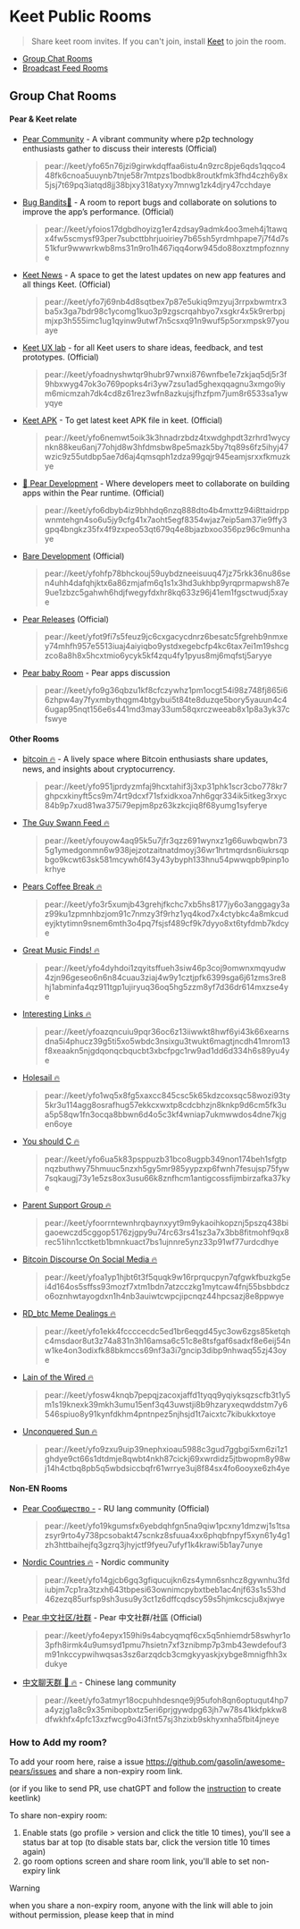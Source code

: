   # Keet Public Rooms

> Share keet room invites. If you can't join, install [Keet](https://keet.io) to join the room.

- [Group Chat Rooms](https://github.com/gasolin/awesome-pears/edit/main/keet_rooms.md#group-chat-rooms)
- [Broadcast Feed Rooms](https://github.com/gasolin/awesome-pears/edit/main/keet_rooms.md#broadcast-feed-rooms)

## Group Chat Rooms

#### Pear & Keet relate

- [Pear Community](https://gasolin.idv.tw/keetlink/#key=yfo65n76jzi9girwkdqffaa6istu4n9zrc8pje6qds1qqco448fk6cnoa5uuynb7tnje58r7mtpzs1bodbk8routkfmk3fhd4czh6y8x5jsj7t69pq3iatqd8jj38bjxy318atyxy7mnwg1zk4djry47cchdaye&title=Pear%20Community) - A vibrant community where p2p technology enthusiasts gather to discuss their interests (Official)
  > pear://keet/yfo65n76jzi9girwkdqffaa6istu4n9zrc8pje6qds1qqco448fk6cnoa5uuynb7tnje58r7mtpzs1bodbk8routkfmk3fhd4czh6y8x5jsj7t69pq3iatqd8jj38bjxy318atyxy7mnwg1zk4djry47cchdaye
- [Bug Bandits🐞](https://gasolin.idv.tw/keetlink/#key=yfoios17dgbdhoyizg1er4zdsay9admk4oo3meh4j1tawqx4fw5scmysf93per7subcttbhrjuoiriey7b65sh5yrdmhpape7j7f4d7s51kfur9wwwrkwb8ms31n9ro1h467iqq4orw945do88oxztmpfoznnye&title=Bug%20Bandits%F0%9F%90%9E) - A room to report bugs and collaborate on solutions to improve the app’s performance. (Official)
  > pear://keet/yfoios17dgbdhoyizg1er4zdsay9admk4oo3meh4j1tawqx4fw5scmysf93per7subcttbhrjuoiriey7b65sh5yrdmhpape7j7f4d7s51kfur9wwwrkwb8ms31n9ro1h467iqq4orw945do88oxztmpfoznnye
- [Keet News](https://gasolin.idv.tw/keetlink/#key=yfo7j69nb4d8sqtbex7p87e5ukiq9mzyuj3rrpxbwmtrx3ba5x3ga7bdr98c1ycomg1kuo3p9zgscrqahbyo7xsgkr4x5k9rerbpjmjxp3h555imc1ug1qyinw9utwf7n5csxq91n9wuf5p5orxmpsk97youaye&title=Keet%20News) - A space to get the latest updates on new app features and all things Keet. (Official)
  > pear://keet/yfo7j69nb4d8sqtbex7p87e5ukiq9mzyuj3rrpxbwmtrx3ba5x3ga7bdr98c1ycomg1kuo3p9zgscrqahbyo7xsgkr4x5k9rerbpjmjxp3h555imc1ug1qyinw9utwf7n5csxq91n9wuf5p5orxmpsk97youaye 
- [Keet UX lab](https://gasolin.idv.tw/keetlink/#key=yfoadnyshwtqr9hubr97wnxi876wnfbe1e7zkjaq5dj5r3f9hbxwyg47ok3o769popks4ri3yw7zsu1ad5ghexqqagnu3xmgo9iym6micmzah7dk4cd8z61rez3wfn8azkujsjfhzfpm7jum8r6533sa1ywyqye&title=Keet%20UX20lab) - for all Keet users to share ideas, feedback, and test prototypes. (Official)
  > pear://keet/yfoadnyshwtqr9hubr97wnxi876wnfbe1e7zkjaq5dj5r3f9hbxwyg47ok3o769popks4ri3yw7zsu1ad5ghexqqagnu3xmgo9iym6micmzah7dk4cd8z61rez3wfn8azkujsjfhzfpm7jum8r6533sa1ywyqye
- [Keet APK](https://gasolin.idv.tw/keetlink/#key=yfo6nemwt5oik3k3hnadrzbdz4txwdghpdt3zrhrd1wycynkn88keu6anj77ohjd8w3hfdmsbw8pe5mazk5by7tq89s6fz5ihyj47wzic9z55utdbp5ae7d6aj4qmsqph1zdza99gqjr945eamjsrxxfkmuzkye&title=Keet%20APK) - To get latest keet APK file in keet. (Official)
  > pear://keet/yfo6nemwt5oik3k3hnadrzbdz4txwdghpdt3zrhrd1wycynkn88keu6anj77ohjd8w3hfdmsbw8pe5mazk5by7tq89s6fz5ihyj47wzic9z55utdbp5ae7d6aj4qmsqph1zdza99gqjr945eamjsrxxfkmuzkye
- [🍐 Pear Development](https://gasolin.idv.tw/keetlink/#key=yfo6dbyb4iz9bhhdq6nzq888dto4b4mxttz94i8ttaidrppwnmtehgn4so6u5jy9cfg41x7aoht5egf8354wjaz7eip5am37ie9ffy3gpq4bngkz35fx4f9zxpeo53qt679q4e8bjazbxoo356pz96c9munhaye&title=%F0%9F%8D%90%20Pear%20Development) - Where developers meet to collaborate on building apps within the Pear runtime. (Official)
  > pear://keet/yfo6dbyb4iz9bhhdq6nzq888dto4b4mxttz94i8ttaidrppwnmtehgn4so6u5jy9cfg41x7aoht5egf8354wjaz7eip5am37ie9ffy3gpq4bngkz35fx4f9zxpeo53qt679q4e8bjazbxoo356pz96c9munhaye
- [Bare Development](https://gasolin.idv.tw/keetlink/#key=yfohfp78bhckouj59uybdzneeisuuq47jz75rkk36nu86sen4uhh4dafqhjktx6a86zmjafm6q1s1x3hd3ukhbp9yrqprmapwsh87e9ue1zbzc5gahwh6hdjfwegyfdxhr8kq633z96j41em1fgsctwudj5xaye&title=Bare%20Development) (Official)
  > pear://keet/yfohfp78bhckouj59uybdzneeisuuq47jz75rkk36nu86sen4uhh4dafqhjktx6a86zmjafm6q1s1x3hd3ukhbp9yrqprmapwsh87e9ue1zbzc5gahwh6hdjfwegyfdxhr8kq633z96j41em1fgsctwudj5xaye
- [Pear Releases](https://gasolin.idv.tw/keetlink/#key=yfot9fi7s5feuz9jc6cxgacycdnrz6besatc5fgrehb9nmxey74mhfh957e5513iuaj4aiyiqbo9ystdxegebcfp4kc6tax7ei1m19shcgzco8a8h8x5hcxtmio6ycyk5kf4zqu4fy1pyus8mj6mqfstj5aryye&title=Pear%20Releases)  (Official)
  > pear://keet/yfot9fi7s5feuz9jc6cxgacycdnrz6besatc5fgrehb9nmxey74mhfh957e5513iuaj4aiyiqbo9ystdxegebcfp4kc6tax7ei1m19shcgzco8a8h8x5hcxtmio6ycyk5kf4zqu4fy1pyus8mj6mqfstj5aryye
- [Pear baby Room](https://gasolin.idv.tw/keetlink/#key=yfot9fi7s5feuz9jc6cxgacycdnrz6besatc5fgrehb9nmxey74mhfh957e5513iuaj4aiyiqbo9ystdxegebcfp4kc6tax7ei1m19shcgzco8a8h8x5hcxtmio6ycyk5kf4zqu4fy1pyus8mj6mqfstj5aryye&title=Pear%20baby%20room) - Pear apps discussion
  > pear://keet/yfo9g36qbzu1kf8cfczywhz1pm1ocgt54i98z748fj865i66zhpw4ay7fyxmbythqgm4btgybui5t84te8duzqe5bory5yauun4c46ugap95nqt156e6s441md3may33um58qxrczweeab8x1p8a3yk37cfswye

#### Other Rooms

- [bitcoin 🔥](https://gasolin.idv.tw/keetlink/#key=yfo951jprdyzmfaj9hcxtahif3j3xp31phk1scr3cbo778kr7ghpcxkinyft5cs9m74rt9dcxf71sfxidkxoa7nh6gqr334ik5itkeg3rxyc84b9p7xud81wa375i79epjm8pz63kzkcjiq8f68yumg1syferye&title=%40bitcoin%20%F0%9F%94%A5) - A lively space where Bitcoin enthusiasts share updates, news, and insights about cryptocurrency.
  > pear://keet/yfo951jprdyzmfaj9hcxtahif3j3xp31phk1scr3cbo778kr7ghpcxkinyft5cs9m74rt9dcxf71sfxidkxoa7nh6gqr334ik5itkeg3rxyc84b9p7xud81wa375i79epjm8pz63kzkcjiq8f68yumg1syferye

- [The Guy Swann Feed 🔥](https://gasolin.idv.tw/keetlink/#key=yfouyow4aq95k5u7jfr3qzz691wynxz1g66uwbqwbn735g1ymedgonmn6w938jejzotzaitnatdmoyj36wr1hrtmqrdsn6iukrsqpbgo9kcwt63sk581mcywh6f43y43ybyph133hnu54pwwqpb9pinp1okrhye&title=%40The%20Guy%20Swann%20Feed%20%E2%9D%A4%EF%B8%8F)
  > pear://keet/yfouyow4aq95k5u7jfr3qzz691wynxz1g66uwbqwbn735g1ymedgonmn6w938jejzotzaitnatdmoyj36wr1hrtmqrdsn6iukrsqpbgo9kcwt63sk581mcywh6f43y43ybyph133hnu54pwwqpb9pinp1okrhye

- [Pears Coffee Break 🔥](https://gasolin.idv.tw/keetlink/#key=yfo3r5xumjb43grehjfkchc7xb5hs8177jy6o3anggagy3az99ku1zpmnhbzjom91c7nmzy3f9rhz1yq4kod7x4ctybkc4a8mkcudeyjktytimn9snem6mth3o4pq7fsjsf489cf9k7dyyo8xt6tyfdmb7kdcye&title=%40Pears%20Coffee%20Break%20%E2%9D%A4%EF%B8%8F)
  > pear://keet/yfo3r5xumjb43grehjfkchc7xb5hs8177jy6o3anggagy3az99ku1zpmnhbzjom91c7nmzy3f9rhz1yq4kod7x4ctybkc4a8mkcudeyjktytimn9snem6mth3o4pq7fsjsf489cf9k7dyyo8xt6tyfdmb7kdcye

- [Great Music Finds! 🔥](https://gasolin.idv.tw/keetlink/#key=yfo4dyhdoi1zqyitsffueh3siw46p3coj9omwnxmqyudw4zjn96geseo6n6n84cuau3ziaj4w9y1cztjpfk6399sga6j61zms3re8hj1abminfa4qz911tgp1ujiryuq36oq5hg5zzm8yf7d36dr614mxzse4ye&title=%40Great%20Music%20Finds!%20%E2%9D%A4%EF%B8%8F)
  > pear://keet/yfo4dyhdoi1zqyitsffueh3siw46p3coj9omwnxmqyudw4zjn96geseo6n6n84cuau3ziaj4w9y1cztjpfk6399sga6j61zms3re8hj1abminfa4qz911tgp1ujiryuq36oq5hg5zzm8yf7d36dr614mxzse4ye

- [Interesting Links 🔥](https://gasolin.idv.tw/keetlink/#key=yfoazqncuiu9pqr36oc6z13iiwwkt8hwf6yi43k66xearnsdna5i4phucz39g5ti5xo5wbdc3nsixgu3twukt6magtjncdh41mrom13f8xeaakn5njgdqonqcbqucbt3xbcfpgc1rw9ad1dd6d334h6s89yu4ye&title=%40Interesting%20Links%20%E2%9D%A4%EF%B8%8F)
  > pear://keet/yfoazqncuiu9pqr36oc6z13iiwwkt8hwf6yi43k66xearnsdna5i4phucz39g5ti5xo5wbdc3nsixgu3twukt6magtjncdh41mrom13f8xeaakn5njgdqonqcbqucbt3xbcfpgc1rw9ad1dd6d334h6s89yu4ye

- [Holesail 🔥](https://gasolin.idv.tw/keetlink/#key=yfo1wq5x8fg5xaxcc845csc5k65kdzcoxsqc58wozi93ty5kr3u114agg8osrafhug57ekkcxwxtp8cdcbhzjn8knkp9d6cm5fk3ua5p58qw1fn3ocqa8bbwn6d4o5c3kf4wniap7ukmwwdos4dne7kjgen6oye&title=%40Holesail%20%E2%9D%A4%EF%B8%8F)
  > pear://keet/yfo1wq5x8fg5xaxcc845csc5k65kdzcoxsqc58wozi93ty5kr3u114agg8osrafhug57ekkcxwxtp8cdcbhzjn8knkp9d6cm5fk3ua5p58qw1fn3ocqa8bbwn6d4o5c3kf4wniap7ukmwwdos4dne7kjgen6oye

- [You should C 🔥](https://gasolin.idv.tw/keetlink/#key=yfo6ua5k83psppuzb31bco8ugpb349non174beh1sfgtpnqzbuthwy75hmuuc5nzxh5gy5mr985yypzxp6fwnh7fesujsp75fyw7sqkaugj73y1e5zs8ox3usu66k8znfhcm1antigcossfijmbirzafka37kye&title=%40You%20should%20C%20%E2%9D%A4%EF%B8%8F)
  > pear://keet/yfo6ua5k83psppuzb31bco8ugpb349non174beh1sfgtpnqzbuthwy75hmuuc5nzxh5gy5mr985yypzxp6fwnh7fesujsp75fyw7sqkaugj73y1e5zs8ox3usu66k8znfhcm1antigcossfijmbirzafka37kye

- [Parent Support Group 🔥](https://gasolin.idv.tw/keetlink/#key=yfoorrntewnhrqbaynxyyt9m9ykaoihkopznj5pszq438bigaoewczd5cggop5176zjgpy9u74rc63rs41sz3a7x3bb8fitmohf9qx8rec51ihn1cctketb1bmnkuact7bs1ujnnre5ynz33p91wf77urdcdhye&title=%40Parent%20Support%20Group%20%E2%9D%A4%EF%B8%8F)
  > pear://keet/yfoorrntewnhrqbaynxyyt9m9ykaoihkopznj5pszq438bigaoewczd5cggop5176zjgpy9u74rc63rs41sz3a7x3bb8fitmohf9qx8rec51ihn1cctketb1bmnkuact7bs1ujnnre5ynz33p91wf77urdcdhye

- [Bitcoin Discourse On Social Media 🔥](https://gasolin.idv.tw/keetlink/#key=yfoa1yp1hjbt6t3f5quqk9w16rprqucpyn7qfgwkfbuzkg5ei4d164os5sffss93mozf7xtm1bdn7atzcczkg1mytcaw4fnj55bsbbdczo6oznhwtayogdxn1h4nb3auiwtcwpcjipcnqz44hpcsazj8e8ppwye&title=%40Bitcoin%20Discourse%20On%20Social%20Media%20%E2%9D%A4%EF%B8%8F)
  > pear://keet/yfoa1yp1hjbt6t3f5quqk9w16rprqucpyn7qfgwkfbuzkg5ei4d164os5sffss93mozf7xtm1bdn7atzcczkg1mytcaw4fnj55bsbbdczo6oznhwtayogdxn1h4nb3auiwtcwpcjipcnqz44hpcsazj8e8ppwye

- [RD_btc Meme Dealings 🔥](https://gasolin.idv.tw/keetlink/#key=yfo1ekk4fccccecdc5ed1br6eqgd45yc3ow6zgs85ketqhc4msdaor8ut3z74a831n3h16amsa6c51c8e8tsfgaf6sadxf8e6eij54nw1ke4on3odixfk88bkmccs69nf3a3i7gncip3dibp9nhwaq55zj43oye&title=%40RD_btc%20Meme%20Dealings%20%E2%9D%A4%EF%B8%8F)
  > pear://keet/yfo1ekk4fccccecdc5ed1br6eqgd45yc3ow6zgs85ketqhc4msdaor8ut3z74a831n3h16amsa6c51c8e8tsfgaf6sadxf8e6eij54nw1ke4on3odixfk88bkmccs69nf3a3i7gncip3dibp9nhwaq55zj43oye

- [Lain of the Wired 🔥](https://gasolin.idv.tw/keetlink/#key=yfosw4knqb7pepqjzacoxjaffd1tyqq9yqiyksqzscfb3t1y5m1s19knexk39mkh3umu15enf3q43uwstji8b9hzaryxeqwddstm7y6546spiuo8y91kynfdkhm4pntnpez5njhsjd1t7aicxtc7kibukkxtoye&title=%40Lain%20of%20the%20Wired%20%E2%9D%A4%EF%B8%8F)
  > pear://keet/yfosw4knqb7pepqjzacoxjaffd1tyqq9yqiyksqzscfb3t1y5m1s19knexk39mkh3umu15enf3q43uwstji8b9hzaryxeqwddstm7y6546spiuo8y91kynfdkhm4pntnpez5njhsjd1t7aicxtc7kibukkxtoye

- [Unconquered Sun 🔥](https://gasolin.idv.tw/keetlink/#key=yfo9zxu9uip39nephxioau5988c3gud7ggbgi5xm6zi1z1ghdye9ct66s1dtdmje8qwbt4nkh87cickj69xwrdidz5jtbwopm8y98wj14h4ctbq8pb5q5wbdsiccbqfr61wrrye3uj8f84sx4fo6ooyxe6zh4ye&title=%40Unconquered%20Sun%20%E2%9D%A4%EF%B8%8F)
  > pear://keet/yfo9zxu9uip39nephxioau5988c3gud7ggbgi5xm6zi1z1ghdye9ct66s1dtdmje8qwbt4nkh87cickj69xwrdidz5jtbwopm8y98wj14h4ctbq8pb5q5wbdsiccbqfr61wrrye3uj8f84sx4fo6ooyxe6zh4ye

#### Non-EN Rooms

- [Pear Сообщество -](https://gasolin.idv.tw/keetlink/#key=yfo19kgumsfx6yebdqhfgn5na9qiw1pcxny1dmzwj1s1tsazsyr9rto4y738pcsobakt47scnkz8sfuua4xx6phqbfnpyf5xyn61y4g1zh3httbaihejfq3gzrq3jhyjctf9fyeu7ufyf1k4krawi5b1ay7unye&title=Pear%20%D0%A1%D0%BE%D0%BE%D0%B1%D1%89%D0%B5%D1%81%D1%82%D0%B2%D0%BE) - RU lang community (Official)
  > pear://keet/yfo19kgumsfx6yebdqhfgn5na9qiw1pcxny1dmzwj1s1tsazsyr9rto4y738pcsobakt47scnkz8sfuua4xx6phqbfnpyf5xyn61y4g1zh3httbaihejfq3gzrq3jhyjctf9fyeu7ufyf1k4krawi5b1ay7unye

- [Nordic Countries 🔥](https://gasolin.idv.tw/keetlink/#key=yfo14gjcb6gq3gfiqucujkn6zs4ymn6snhcz8gywnhu3fdiubjm7cp1ra3tzxh643tbpesi63ownimcpybxtbeb1ac4njf63s1s53hd46zezq85urfsp9sh3usu9y3ct1z6dffcqdscy59s5hjmkcscju8xjwye&title=%40Nordic%20Countries%20%E2%9D%A4%EF%B8%8F) - Nordic community
  > pear://keet/yfo14gjcb6gq3gfiqucujkn6zs4ymn6snhcz8gywnhu3fdiubjm7cp1ra3tzxh643tbpesi63ownimcpybxtbeb1ac4njf63s1s53hd46zezq85urfsp9sh3usu9y3ct1z6dffcqdscy59s5hjmkcscju8xjwye

- [Pear 中文社区/社群](https://gasolin.idv.tw/keetlink/#key=yfo4epyx159hi9s4abcyqmqf6cx5q5nhiemdr58swhyr1o3pfh8irmk4u9umsyd1pmu7hsietn7xf3znibmp7p3mb43ewdefouf3m91nkccypwihwqsas3sz6arzqdcb3cmgkyyaskjxybge8mnigfhh3xdukye&title=Pear%20%E4%B8%AD%E6%96%87%E7%A4%BE%E5%8C%BA/%E7%A4%BE%E7%BE%A4) - Pear 中文社群/社區 (Official)
  > pear://keet/yfo4epyx159hi9s4abcyqmqf6cx5q5nhiemdr58swhyr1o3pfh8irmk4u9umsyd1pmu7hsietn7xf3znibmp7p3mb43ewdefouf3m91nkccypwihwqsas3sz6arzqdcb3cmgkyyaskjxybge8mnigfhh3xdukye

- [中文聊天群 🧧 🔥](https://gasolin.idv.tw/keetlink/#key=yfo3atmyr18ocpuhhdesnqe9j95ufoh8qn6optuqut4hp7a4yzjg1a8c9x35mibopbxtz5eri6prjgywdpg63jh7w78s41kkfpkkw8dfwkhfx4pfc13xzfwcg9o4i3fnt57sj3hzixb9skhyxnha5fbit4jneye&title=%40%E4%B8%AD%E6%96%87%E8%81%8A%E5%A4%A9%E7%BE%A4%20%F0%9F%A4%A7%20%E2%9D%A4%EF%B8%8F) - Chinese lang community
  > pear://keet/yfo3atmyr18ocpuhhdesnqe9j95ufoh8qn6optuqut4hp7a4yzjg1a8c9x35mibopbxtz5eri6prjgywdpg63jh7w78s41kkfpkkw8dfwkhfx4pfc13xzfwcg9o4i3fnt57sj3hzixb9skhyxnha5fbit4jneye

### How to Add my room?

To add your room here, raise a issue https://github.com/gasolin/awesome-pears/issues and share a non-expiry room link.

(or if you like to send PR, use chatGPT and follow the [instruction](https://github.com/gasolin/keetlink/blob/main/README.md#how-i-turn-my-invite-link-to-a-web-link) to create keetlink)

To share non-expiry room:

1. Enable stats (go profile > version and click the title 10 times), you'll see a status bar at top (to disable stats bar, click the version title 10 times again)
2. go room options screen and share room link, you'll able to set non-expiry link

> [!WARNING]
> when you share a non-expiry room, anyone with the link will able to join without permission, please keep that in mind
